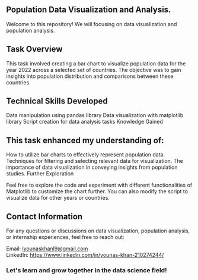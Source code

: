 ## Population Data Visualization and Analysis.
Welcome to this repository! We will focusing on data visualization and population analysis.

## Task Overview 

This task involved creating a bar chart to visualize population data for the year 2022 across a selected set of countries. The objective was to gain insights into population distribution and comparisons between these countries.

## Technical Skills Developed

Data manipulation using pandas library
Data visualization with matplotlib library
Script creation for data analysis tasks
Knowledge Gained

## This task enhanced my understanding of:

How to utilize bar charts to effectively represent population data.
Techniques for filtering and selecting relevant data for visualization.
The importance of data visualization in conveying insights from population studies.
Further Exploration

Feel free to explore the code and experiment with different functionalities of Matplotlib to customize the chart further. You can also modify the script to visualize data for other years or countries.

## Contact Information

For any questions or discussions on data visualization, population analysis, or internship experiences, feel free to reach out:

Email: lyounaskhanl9@gmail.com  
LinkedIn: https://www.linkedin.com/in/younas-khan-210274244/
### Let's learn and grow together in the data science field!

